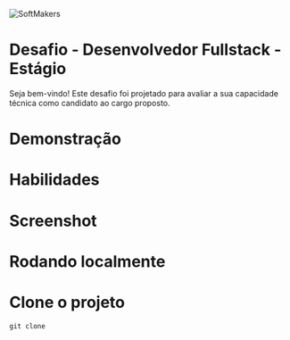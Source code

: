  ![SoftMakers](https://www.softmakers.com.br/assets/img/logotipo14xxhdpi.png)

# Desafio - Desenvolvedor Fullstack - Estágio
Seja bem-vindo! Este desafio foi projetado para avaliar a sua capacidade técnica como candidato ao cargo proposto.

# Demonstração

# Habilidades

# Screenshot

# Rodando localmente

# Clone o projeto

  ``` git clone
  git clone
  ```
 

